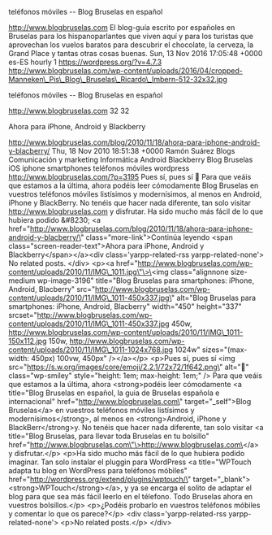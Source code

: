 teléfonos móviles -- Blog Bruselas en español

http://www.blogbruselas.com El blog-guía escrito por españoles en
Bruselas para los hispanoparlantes que viven aquí y para los turistas
que aprovechan los vuelos baratos para descubrir el chocolate, la
cerveza, la Grand Place y tantas otras cosas buenas. Sun, 13 Nov 2016
17:05:48 +0000 es-ES hourly 1 https://wordpress.org/?v=4.7.3
http://www.blogbruselas.com/wp-content/uploads/2016/04/cropped-Manneken\_Pis\_Blog\_Bruselas\_Ricardo\_Imbern-512-32x32.jpg

teléfonos móviles -- Blog Bruselas en español

http://www.blogbruselas.com 32 32

Ahora para iPhone, Android y Blackberry

http://www.blogbruselas.com/blog/2010/11/18/ahora-para-iphone-android-y-blacberry/
Thu, 18 Nov 2010 18:51:38 +0000 Ramón Suárez Blogs Comunicación y
marketing Informática Android Blackberry Blog Bruselas iOS iphone
smartphones teléfonos móviles wordpress
http://www.blogbruselas.com/?p=3195 Pues sí, pues sí 🙂 Para que veáis
que estamos a la última, ahora podéis leer cómodamente Blog Bruselas en
vuestros teléfonos móviles listísimos y modernísimos, al menos en
Android, iPhone y BlackBerry. No tenéis que hacer nada diferente, tan
solo visitar http://www.blogbruselas.com y disfrutar. Ha sido mucho más
fácil de lo que hubiera podido &\#8230; \<a
href=\"http://www.blogbruselas.com/blog/2010/11/18/ahora-para-iphone-android-y-blacberry/\"
class=\"more-link\"\>Continúa leyendo \<span
class=\"screen-reader-text\"\>Ahora para iPhone, Android y
Blackberry\</span\>\</a\>\<div class=\'yarpp-related-rss
yarpp-related-none\'\> No related posts. \</div\> \<p\>\<a
href=\"http://www.blogbruselas.com/wp-content/uploads/2010/11/IMG\_1011.jpg\"\>\<img
class=\"alignnone size-medium wp-image-3196\" title=\"Blog Bruselas para
smartphones: iPhone, Android, Blacberry\"
src=\"http://www.blogbruselas.com/wp-content/uploads/2010/11/IMG\_1011-450x337.jpg\"
alt=\"Blog Bruselas para smartphones: iPhone, Android, Blacberry\"
width=\"450\" height=\"337\"
srcset=\"http://www.blogbruselas.com/wp-content/uploads/2010/11/IMG\_1011-450x337.jpg
450w,
http://www.blogbruselas.com/wp-content/uploads/2010/11/IMG\_1011-150x112.jpg
150w,
http://www.blogbruselas.com/wp-content/uploads/2010/11/IMG\_1011-1024x768.jpg
1024w\" sizes=\"(max-width: 450px) 100vw, 450px\" /\>\</a\>\</p\>
\<p\>Pues sí, pues sí \<img
src=\"https://s.w.org/images/core/emoji/2.2.1/72x72/1f642.png\"
alt=\"🙂\" class=\"wp-smiley\" style=\"height: 1em; max-height: 1em;\"
/\> Para que veáis que estamos a la última, ahora \<strong\>podéis leer
cómodamente \<a title=\"Blog Bruselas en español, la guia de Bruselas
española e internacional\" href=\"http://www.blogbruselas.com\"
target=\"\_self\"\>Blog Bruselas\</a\> en vuestros teléfonos móviles
listísimos y modernísimos\</strong\>, al menos en \<strong\>Android,
iPhone y BlackBerr\</strong\>y. No tenéis que hacer nada diferente, tan
solo visitar \<a title=\"Blog Bruselas, para llevar toda Bruselas en tu
bolsillo\"
href=\"http://www.blogbruselas.com\"\>http://www.blogbruselas.com\</a\>
y disfrutar.\</p\> \<p\>Ha sido mucho más fácil de lo que hubiera podido
imaginar. Tan solo instalar el pluggin para WordPress \<a
title=\"WPTouch adapta tu blog en WordPress para teléfonos móbiles\"
href=\"http://wordpress.org/extend/plugins/wptouch/\"
target=\"\_blank\"\>\<strong\>WPTouch\</strong\>\</a\>, y ya se encarga
el solito de adaptar el blog para que sea más fácil leerlo en el
télefono. Todo Bruselas ahora en vuestros bolsillos.\</p\> \<p\>¿Podéis
probarlo en vuestros teléfonos móbiles y comentar lo que os
parece?\</p\> \<div class=\'yarpp-related-rss yarpp-related-none\'\>
\<p\>No related posts.\</p\> \</div\>
